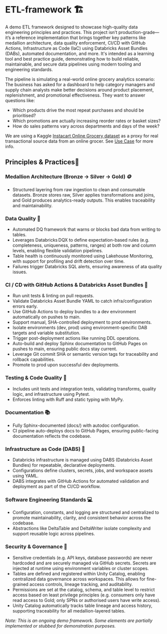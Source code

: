 # ETL-framework 🏗️

A demo ETL framework designed to showcase high-quality data engineering principles and practices. This project isn’t production-grade—it’s a reference implementation that brings together key patterns like medallion architecture, data quality enforcement, CI/CD with GitHub Actions, Infrastructure as Code (IaC) using Databricks Asset Bundles (DABs), automated documentation, and more. It's intended as a learning tool and best practice guide, demonstrating how to build reliable, maintainable, and secure data pipelines using modern tooling and engineering standards.

The pipeline is simulating a real-world online grocery analytics scenario: The business has asked for a dashboard to help category managers and supply chain analysts make better decisions around product placement, replenishment, and promotional effectiveness. They want to answer questions like:
- Which products drive the most repeat purchases and should be prioritised?
- Which promotions are actually increasing reorder rates or basket sizes?
- How do sales patterns vary across departments and days of the week?

We are using a Kaggle [Instacart Online Grocery dataset](https://www.kaggle.com/datasets/yasserh/instacart-online-grocery-basket-analysis-dataset) as a proxy for real transactional source data from an online grocer. See [Use Case](docs/use_case.md) for more info.


## Principles & Practices🚦
### Medallion Architecture (Bronze → Silver → Gold) 🪙 
- Structured layering from raw ingestion to clean and consumable datasets. Bronze stores raw, Silver applies transformations and joins, and Gold produces analytics-ready outputs. This enables traceability and maintainability.

### Data Quality 🧪
- Automated DQ framework that warns or blocks bad data from writing to tables.
- Leverages Databricks DQX to define expectation-based rules (e.g. completeness, uniqueness, patterns, ranges) at both row and column levels, enabling flexible validation pipelines.
- Table health is continuously monitored using Lakehouse Monitoring, with support for profiling and drift detection over time.
- Failures trigger Databricks SQL alerts, ensuring awareness of ata quality issues.

### CI / CD with GitHub Actions & Databricks Asset Bundles 🔁
- Run unit tests & linting on pull requests.
- Validate Databricks Asset Bundle YAML to catch infra/configuration errors early.
- Use GitHub Actions to deploy bundles to a dev environment automatically on pushes to main.
- Support manual, SHA-controlled deployment to prod environments.
- Isolate environments (dev, prod) using environment-specific DAB targets and variable substitution.
- Trigger post-deployment actions like running DDL operations.
- Auto-build and deploy Sphinx documentation to GitHub Pages on pushes to main, ensuring public docs stay current.
- Leverage Git commit SHA or semantic version tags for traceability and rollback capabilities.
- Promote to prod upon successful dev deployments.

### Testing & Code Quality 🧪
- Includes unit tests and integration tests, validating transforms, quality logic, and infrastructure using Pytest.
- Enforces linting with Ruff and static typing with MyPy.

### Documentation 📚
- Fully Sphinx-documented (docs/) with autodoc configuration.
- CI pipeline auto-deploys docs to GitHub Pages, ensuring public-facing documentation reflects the codebase.

### Infrastructure as Code (DABS) 🧱
- Databricks infrastructure is managed using DABS (Databricks Asset Bundles) for repeatable, declarative deployments.
- Configurations define clusters, secrets, jobs, and workspace assets using YAML.
- DABS integrates with GitHub Actions for automated validation and deployment as part of the CI/CD workflow.

### Software Engineering Standards 💻
- Configuration, constants, and logging are structured and centralized to promote maintainability, clarity, and consistent behavior across the codebase.
- Abstractions like DeltaTable and DeltaWriter isolate complexity and support reusable logic across pipelines.

### Security & Governance 🔐
- Sensitive credentials (e.g. API keys, database passwords) are never hardcoded and are securely managed via GitHub secrets. Secrets are injected at runtime using environment variables or cluster scopes.
- Tables are defined and registered within Unity Catalog, enabling centralized data governance across workspaces. This allows for fine-grained access controls, lineage tracking, and auditability.
- Permissions are set at the catalog, schema, and table level to restrict access based on least privilege principles (e.g. consumers only have read access to Gold; only SPNs or authorised users have write access).
- Unity Catalog automatically tracks table lineage and access history, supporting traceability for all medallion-layered tables.




*Note: This is an ongoing demo framework. Some elements are partially implemented or stubbed for demonstration purposes.*
